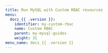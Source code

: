 ```yaml
---
title: Run MySQL with Custom RBAC resources
menu:
  docs_{{ .version }}:
    identifier: my-custom-rbac
    name: Custom RBAC
    parent: my-mysql-guides
    weight: 31
menu_name: docs_{{ .version }}
---
```

